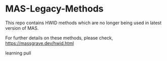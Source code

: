 # MAS-Legacy-Methods

This repo contains HWID methods which are no longer being used in latest version of MAS.

For further details on these methods, please check, 
https://massgrave.dev/hwid.html


learning pull
